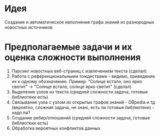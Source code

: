 # Идея
Создание и автоматическое наполнение графа знаний из разнородных новостных источников. 


# Предполагаемые задачи и их оценка сложности выполнения
1. Парсинг новостных веб-страниц с извлечением текста (сделал)
2. Работа с референциональными тождествами - видимо, приведение их к одному обозначению. Пример: "Солнце встало, оно ярко светит" -> "Солнце встало, солнце ярко светит" (сделал)
3. Выделение узлов из текста (средней сложности задача, готовые библиотеки есть)
4. Связывание узла с узлом из открытых графов знаний - DBpedia и тд (вероятно, сложная задача, не знаю, есть ли готовые библиотеки) - надо ли?
5. Создание ребер/отношений (средней сложности задача, готовые библиотеки есть)
6. Обработка вероятных конфликтов данных.
